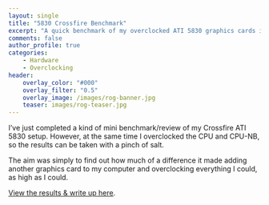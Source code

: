 ```yaml
---
layout: single
title: "5830 Crossfire Benchmark"
excerpt: "A quick benchmark of my overclocked ATI 5830 graphics cards in Crossfire."
comments: false
author_profile: true
categories:
    - Hardware
    - Overclocking
header:
    overlay_color: "#000"
    overlay_filter: "0.5"
    overlay_image: /images/rog-banner.jpg
    teaser: images/rog-teaser.jpg
---
```


I’ve just completed a kind of mini benchmark/review of my Crossfire ATI
5830 setup. However, at the same time I overclocked the CPU and CPU-NB,
so the results can be taken with a pinch of salt.

The aim was simply to find out how much of a difference it made adding
another graphics card to my computer and overclocking everything I
could, as high as I could.

[View the results & write up here].

  [View the results & write up here]: http://forums.overclockers.co.uk/showpost.php?p=18465295
    "Results & review of my Crossfire 5830 setup."

